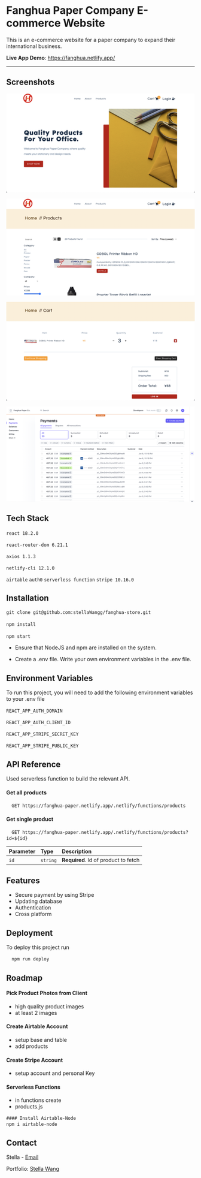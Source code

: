 # Fanghua Paper Company E-commerce Website

This is an e-commerce website for a paper company to expand their international business.

**Live App Demo**:
https://fanghua.netlify.app/

---

## Screenshots

![Home page](./src/assets/image.png)

![Products page](./src/assets/products-page.png)

![Cart page](./src/assets/cart-page.png)

![Stripe](./src/assets/stripe.png)

## Tech Stack

`react 18.2.0`

`react-router-dom 6.21.1`

`axios 1.1.3`

`netlify-cli 12.1.0`

`airtable` `auth0` `serverless function` `stripe 10.16.0`

## Installation

```
git clone git@github.com:stellaWangg/fanghua-store.git

npm install

npm start
```

- Ensure that NodeJS and npm are installed on the system.

- Create a .env file. Write your own environment variables in the .env file.

## Environment Variables

To run this project, you will need to add the following environment variables to your .env file

`REACT_APP_AUTH_DOMAIN`

`REACT_APP_AUTH_CLIENT_ID`

`REACT_APP_STRIPE_SECRET_KEY`

`REACT_APP_STRIPE_PUBLIC_KEY`

## API Reference

Used serverless function to build the relevant API.

#### Get all products

```http
  GET https://fanghua-paper.netlify.app/.netlify/functions/products
```

#### Get single product

```http
  GET https://fanghua-paper.netlify.app/.netlify/functions/products?id=${id}
```

| Parameter | Type     | Description                          |
| :-------- | :------- | :----------------------------------- |
| `id`      | `string` | **Required**. Id of product to fetch |

## Features

- Secure payment by using Stripe
- Updating database
- Authentication
- Cross platform

## Deployment

To deploy this project run

```bash
  npm run deploy
```

## Roadmap

#### Pick Product Photos from Client

- high quality product images
- at least 2 images

#### Create Airtable Account

- setup base and table
- add products

#### Create Stripe Account

- setup account and personal Key

#### Serverless Functions

- in functions create
- products.js

```
#### Install Airtable-Node
npm i airtable-node

```

## Contact

Stella - [Email](stellawang827@gmail.com)

Portfolio: [Stella Wang](https://stellawang.netlify.app/)
